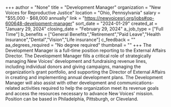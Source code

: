+++
author = "None"
title = "Development Manager"
organization = "New Voices for Reproductive Justice"
location = "Ohio, Pennsylvania"
salary = "$55,000 - $68,000 annually"
link = "https://newvoicesrj.org/jobs#op-600648-development-manager"
sort_date = "2024-01-29"
created_at = "January 29, 2024"
closing_date = "February 29, 2024"
a_job_type = ["Full Time"]
b_benefits = ["General Benefits","Retirement","Paid Leave","Health Insurance","Dental","Vision","Life insurance"]
c_feedback = ""
aa_degrees_required = "No degree required"
thumbnail = ""
+++
The Development Manager is a full-time position reporting to the External Affairs Director. The Development Manager fills a critical role of strategically managing New Voices’ development and fundraising revenue lines, including individual donors and giving campaigns, managing the organization’s grant portfolio, and supporting the Director of External Affairs in creating and implementing annual development plans. The Development Manager will also assist with other development and communications-related activities required to help the organization meet its revenue goals and access the resources necessary to advance New Voices’ mission.   Position can be based in Philadelphia, Pittsburgh, or Cleveland.